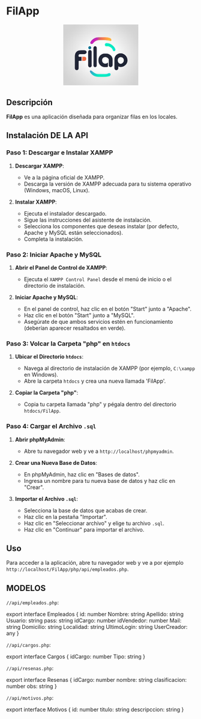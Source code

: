 # FilApp

<p align="center">
  <img src="https://raw.githubusercontent.com/gcapuccia/FilApp/main/Logo.png" alt="FilApp Logo" width="200">
</p>

## Descripción

**FilApp** es una aplicación diseñada para organizar filas en los locales.

## Instalación DE LA API

### Paso 1: Descargar e Instalar XAMPP
1. **Descargar XAMPP**:
   - Ve a la página oficial de XAMPP.
   - Descarga la versión de XAMPP adecuada para tu sistema operativo (Windows, macOS, Linux).

2. **Instalar XAMPP**:
   - Ejecuta el instalador descargado.
   - Sigue las instrucciones del asistente de instalación.
   - Selecciona los componentes que deseas instalar (por defecto, Apache y MySQL están seleccionados).
   - Completa la instalación.

### Paso 2: Iniciar Apache y MySQL
1. **Abrir el Panel de Control de XAMPP**:
   - Ejecuta el `XAMPP Control Panel` desde el menú de inicio o el directorio de instalación.

2. **Iniciar Apache y MySQL**:
   - En el panel de control, haz clic en el botón "Start" junto a "Apache".
   - Haz clic en el botón "Start" junto a "MySQL".
   - Asegúrate de que ambos servicios estén en funcionamiento (deberían aparecer resaltados en verde).

### Paso 3: Volcar la Carpeta "php" en `htdocs`
1. **Ubicar el Directorio `htdocs`**:
   - Navega al directorio de instalación de XAMPP (por ejemplo, `C:\xampp` en Windows).
   - Abre la carpeta `htdocs` y crea una nueva llamada 'FilApp'.

2. **Copiar la Carpeta "php"**:
   - Copia tu carpeta llamada "php" y pégala dentro del directorio `htdocs/FilApp`.

### Paso 4: Cargar el Archivo `.sql`
1. **Abrir phpMyAdmin**:
   - Abre tu navegador web y ve a `http://localhost/phpmyadmin`.

2. **Crear una Nueva Base de Datos**:
   - En phpMyAdmin, haz clic en "Bases de datos".
   - Ingresa un nombre para tu nueva base de datos y haz clic en "Crear".

3. **Importar el Archivo `.sql`**:
   - Selecciona la base de datos que acabas de crear.
   - Haz clic en la pestaña "Importar".
   - Haz clic en "Seleccionar archivo" y elige tu archivo `.sql`.
   - Haz clic en "Continuar" para importar el archivo.

## Uso

Para acceder a la aplicación, abre tu navegador web y ve a por ejemplo `http://localhost/FilApp/php/api/empleados.php`.

## MODELOS
`//api/empleados.php`:

export interface Empleados {
  id: number
  Nombre: string
  Apellido: string
  Usuario: string
  pass: string
  idCargo: number
  idVendedor: number
  Mail: string
  Domicilio: string
  Localidad: string
  UltimoLogin: string
  UserCreador: any
}

`//api/cargos.php`:

export interface Cargos {
  idCargo: number
  Tipo: string
}

`//api/resenas.php`:

export interface Resenas {
  idCargo: number
  nombre: string
  clasificacion: number
  obs: string
}


`//api/motivos.php`: 

export interface Motivos {
  id: number
  titulo: string
  descripccion: string
}


